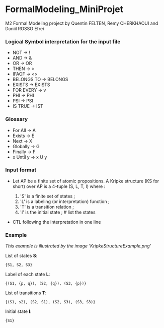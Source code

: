 # FormalModeling_MiniProjet

M2 Formal Modeling project by Quentin FELTEN, Remy CHERKHAOUI and Daniil ROSSO
Efrei

### Logical Symbol interpretation for the input file

- NOT → !
- AND → &
- OR → OR
- THEN → >
- IFAOF → <>
- BELONGS TO → BELONGS
- EXISTS → EXISTS
- FOR EVERY → v
- PHI → PHI
- PSI → PSI
- IS TRUE → IST

### Glossary

- For All   → A 
- Exists    → E
- Next      → X
- Globally  → G 
- Finally   → F
- x Until y → x U y

### Input format

- Let AP be a finite set of atomic propositions. A Kripke structure (KS for short) over AP is a 4-tuple (S, L, T, I) where :

  1. 'S' is a finite set of states ;
  2. 'L' is a labeling (or interpretation) function ;
  3. 'T' is a transition relation ;
  4. 'I' is the initial state ; # list the states

- CTL following the interpretation in one line

### Example

_This example is illustrated by the image 'KripkeStructureExample.png'_

List of states **S**:

`{S1, S2, S3}`

Label of each state **L**:

`{(S1, {p, q}), (S2, {q}), (S3, {p})}`

List of transitions **T**:

`{(S1, s2), (S2, S1), (S2, S3), (S3, S3)}`

Initial state **I**:

`{S1}`
